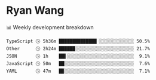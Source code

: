 # Ryan Wang

 <!-- waka-box start -->
📊 Weekly development breakdown
```text
TypeScript 🕓 5h36m ██████████████▏░░░░░░░░░░░░░ 50.5%
Other      🕓 2h24m ██████░░░░░░░░░░░░░░░░░░░░░░ 21.7%
JSON       🕓 1h    ██▌░░░░░░░░░░░░░░░░░░░░░░░░░  9.1%
JavaScript 🕓 50m   ██░░░░░░░░░░░░░░░░░░░░░░░░░░  7.6%
YAML       🕓 47m   █▉░░░░░░░░░░░░░░░░░░░░░░░░░░  7.1%
```
<!-- Powered by https://github.com/YouEclipse/waka-box-go . -->
<!-- waka-box end -->